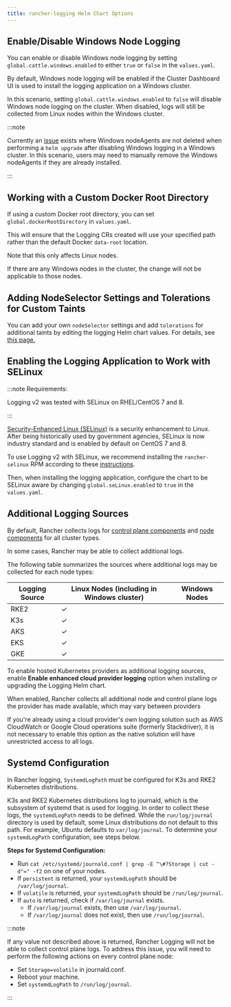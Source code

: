 ```yaml
---
title: rancher-logging Helm Chart Options
---
```


<head>
  <link rel="canonical" href="https://ranchermanager.docs.rancher.com/integrations-in-rancher/logging/logging-helm-chart-options"/>
</head>

## Enable/Disable Windows Node Logging

You can enable or disable Windows node logging by setting `global.cattle.windows.enabled` to either `true` or `false` in the `values.yaml`.

By default, Windows node logging will be enabled if the Cluster Dashboard UI is used to install the logging application on a Windows cluster.

In this scenario, setting `global.cattle.windows.enabled` to `false` will disable Windows node logging on the cluster.
When disabled, logs will still be collected from Linux nodes within the Windows cluster.

:::note

Currently an [issue](https://github.com/rancher/rancher/issues/32325) exists where Windows nodeAgents are not deleted when performing a `helm upgrade` after disabling Windows logging in a Windows cluster. In this scenario, users may need to manually remove the Windows nodeAgents if they are already installed.

:::

## Working with a Custom Docker Root Directory

If using a custom Docker root directory, you can set `global.dockerRootDirectory` in `values.yaml`.

This will ensure that the Logging CRs created will use your specified path rather than the default Docker `data-root` location.

Note that this only affects Linux nodes.

If there are any Windows nodes in the cluster, the change will not be applicable to those nodes.

## Adding NodeSelector Settings and Tolerations for Custom Taints

You can add your own `nodeSelector` settings and add `tolerations` for additional taints by editing the logging Helm chart values. For details, see [this page.](taints-and-tolerations.md)

## Enabling the Logging Application to Work with SELinux

:::note Requirements:

Logging v2 was tested with SELinux on RHEL/CentOS 7 and 8.

:::

[Security-Enhanced Linux (SELinux)](https://en.wikipedia.org/wiki/Security-Enhanced_Linux) is a security enhancement to Linux. After being historically used by government agencies, SELinux is now industry standard and is enabled by default on CentOS 7 and 8.

To use Logging v2 with SELinux, we recommend installing the `rancher-selinux` RPM according to these [instructions](../../reference-guides/rancher-security/selinux-rpm/selinux-rpm.md).

Then, when installing the logging application, configure the chart to be SELinux aware by changing `global.seLinux.enabled` to `true` in the `values.yaml`.

## Additional Logging Sources

By default, Rancher collects logs for [control plane components](https://kubernetes.io/docs/concepts/overview/components/#control-plane-components) and [node components](https://kubernetes.io/docs/concepts/overview/components/#node-components) for all cluster types.

In some cases, Rancher may be able to collect additional logs.

The following table summarizes the sources where additional logs may be collected for each node types:

| Logging Source | Linux Nodes (including in Windows cluster) | Windows Nodes |
| --- | --- | ---|
| RKE2 | ✓ | |
| K3s | ✓ | |
| AKS | ✓ | |
| EKS | ✓ | |
| GKE | ✓ | |

To enable hosted Kubernetes providers as additional logging sources, enable **Enable enhanced cloud provider logging** option when installing or upgrading the Logging Helm chart.

When enabled, Rancher collects all additional node and control plane logs the provider has made available, which may vary between providers

If you're already using a cloud provider's own logging solution such as AWS CloudWatch or Google Cloud operations suite (formerly Stackdriver), it is not necessary to enable this option as the native solution will have unrestricted access to all logs.

## Systemd Configuration

In Rancher logging, `SystemdLogPath` must be configured for K3s and RKE2 Kubernetes distributions.

K3s and RKE2 Kubernetes distributions log to journald, which is the subsystem of systemd that is used for logging. In order to collect these logs, the `systemdLogPath` needs to be defined. While the `run/log/journal` directory is used by default, some Linux distributions do not default to this path. For example, Ubuntu defaults to `var/log/journal`. To determine your `systemdLogPath` configuration, see steps below.

**Steps for Systemd Configuration:**

* Run  `cat /etc/systemd/journald.conf | grep -E ^\#?Storage | cut -d"=" -f2` on one of your nodes.
* If `persistent` is returned, your `systemdLogPath` should be `/var/log/journal`.
* If `volatile` is returned, your `systemdLogPath` should be `/run/log/journal`.
* If `auto` is returned, check if `/var/log/journal` exists.
  * If `/var/log/journal` exists, then use `/var/log/journal`.
  * If `/var/log/journal` does not exist, then use `/run/log/journal`.

:::note

If any value not described above is returned, Rancher Logging will not be able to collect control plane logs. To address this issue, you will need to perform the following actions on every control plane node:

* Set `Storage=volatile` in  journald.conf.
* Reboot your machine.
* Set `systemdLogPath` to `/run/log/journal`.

:::
